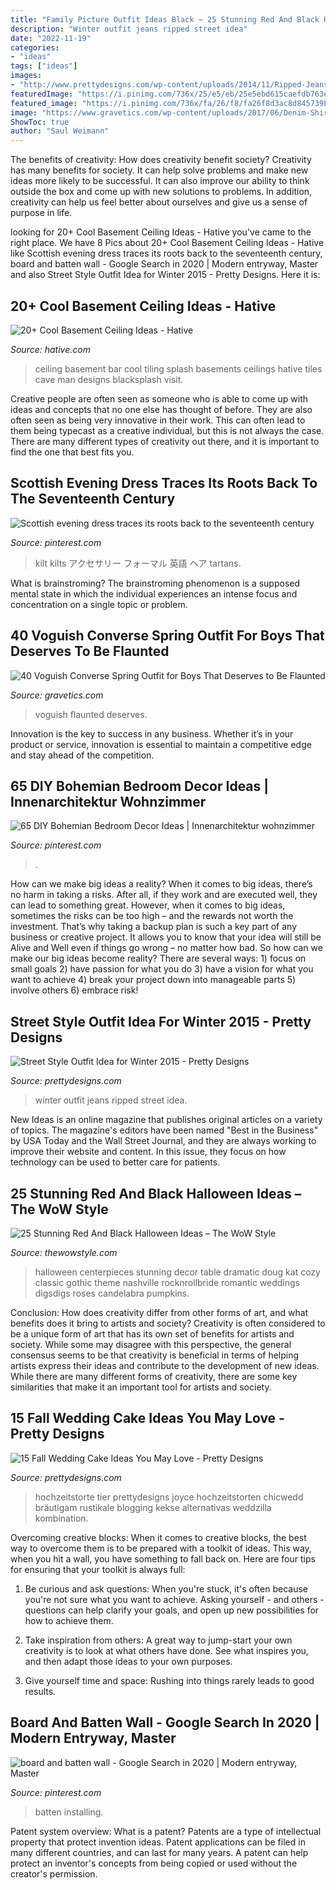 ```yaml
---
title: "Family Picture Outfit Ideas Black ~ 25 Stunning Red And Black Halloween Ideas – The Wow Style"
description: "Winter outfit jeans ripped street idea"
date: "2022-11-19"
categories:
- "ideas"
tags: ["ideas"]
images:
- "http://www.prettydesigns.com/wp-content/uploads/2014/11/Ripped-Jeans-Outfit-for-Winter-2015.jpg"
featuredImage: "https://i.pinimg.com/736x/25/e5/eb/25e5ebd615caefdb763ee64c6adb6cec--scottish-dress-scottish-clothing.jpg"
featured_image: "https://i.pinimg.com/736x/fa/26/f8/fa26f8d3ac8d845739bee687ac86049f.jpg"
image: "https://www.gravetics.com/wp-content/uploads/2017/06/Denim-Shirt-With-Jeans-And-White-Converse-768x852.jpg"
ShowToc: true
author: "Saul Weimann"
---
```



The benefits of creativity: How does creativity benefit society?
Creativity has many benefits for society. It can help solve problems and make new ideas more likely to be successful. It can also improve our ability to think outside the box and come up with new solutions to problems. In addition, creativity can help us feel better about ourselves and give us a sense of purpose in life.

	

		
looking for 20+ Cool Basement Ceiling Ideas - Hative you've came to the right place. We have 8 Pics about 20+ Cool Basement Ceiling Ideas - Hative like Scottish evening dress traces its roots back to the seventeenth century, board and batten wall - Google Search in 2020 | Modern entryway, Master and also Street Style Outfit Idea for Winter 2015 - Pretty Designs. Here it is:
		
    
## 20+ Cool Basement Ceiling Ideas - Hative

<img loading=lazy src="https://hative.com/wp-content/uploads/2014/05/basement-ceiling-ideas/12-black-splash-tiling-as-ceiling.jpg" onerror="this.onerror=null;this.src='https://tse2.mm.bing.net/th?id=OIP.YG5JfZZzDcxuNy4W0UOshwHaLH&amp;pid=15.1';" alt="20+ Cool Basement Ceiling Ideas - Hative">

_Source: hative.com_

>ceiling basement bar cool tiling splash basements ceilings hative tiles cave man designs blacksplash visit. 

	

Creative people are often seen as someone who is able to come up with ideas and concepts that no one else has thought of before. They are also often seen as being very innovative in their work. This can often lead to them being typecast as a creative individual, but this is not always the case. There are many different types of creativity out there, and it is important to find the one that best fits you.

    
## Scottish Evening Dress Traces Its Roots Back To The Seventeenth Century

<img loading=lazy src="https://i.pinimg.com/736x/25/e5/eb/25e5ebd615caefdb763ee64c6adb6cec--scottish-dress-scottish-clothing.jpg" onerror="this.onerror=null;this.src='https://tse1.mm.bing.net/th?id=OIP.ZCixqykjrQ0or53uKzrS5wAAAA&amp;pid=15.1';" alt="Scottish evening dress traces its roots back to the seventeenth century">

_Source: pinterest.com_

>kilt kilts アクセサリー フォーマル 英語 ヘア tartans. 

	

What is brainstroming?
The brainstroming phenomenon is a supposed mental state in which the individual experiences an intense focus and concentration on a single topic or problem.

    
## 40 Voguish Converse Spring Outfit For Boys That Deserves To Be Flaunted

<img loading=lazy src="https://www.gravetics.com/wp-content/uploads/2017/06/Denim-Shirt-With-Jeans-And-White-Converse-768x852.jpg" onerror="this.onerror=null;this.src='https://tse1.mm.bing.net/th?id=OIP.txmHT0b28ggKMvch3Tk2-AHaIN&amp;pid=15.1';" alt="40 Voguish Converse Spring Outfit for Boys That Deserves to Be Flaunted">

_Source: gravetics.com_

>voguish flaunted deserves. 

	

Innovation is the key to success in any business. Whether it’s in your product or service, innovation is essential to maintain a competitive edge and stay ahead of the competition.

    
## 65 DIY Bohemian Bedroom Decor Ideas | Innenarchitektur Wohnzimmer

<img loading=lazy src="https://i.pinimg.com/736x/fa/26/f8/fa26f8d3ac8d845739bee687ac86049f.jpg" onerror="this.onerror=null;this.src='https://tse1.mm.bing.net/th?id=OIP.3K_bopi1l16dDRWT2TAQIgHaLH&amp;pid=15.1';" alt="65 DIY Bohemian Bedroom Decor Ideas | Innenarchitektur wohnzimmer">

_Source: pinterest.com_

>. 

	

How can we make big ideas a reality?
When it comes to big ideas, there’s no harm in taking a risks. After all, if they work and are executed well, they can lead to something great. However, when it comes to big ideas, sometimes the risks can be too high – and the rewards not worth the investment. That’s why taking a backup plan is such a key part of any business or creative project. It allows you to know that your idea will still be Alive and Well even if things go wrong – no matter how bad. So how can we make our big ideas become reality?
There are several ways: 1) focus on small goals 2) have passion for what you do 3) have a vision for what you want to achieve 4) break your project down into manageable parts 5) involve others 6) embrace risk!

    
## Street Style Outfit Idea For Winter 2015 - Pretty Designs

<img loading=lazy src="http://www.prettydesigns.com/wp-content/uploads/2014/11/Ripped-Jeans-Outfit-for-Winter-2015.jpg" onerror="this.onerror=null;this.src='https://tse4.mm.bing.net/th?id=OIP.kti66h_r5bo73EJ0meHeIgHaK3&amp;pid=15.1';" alt="Street Style Outfit Idea for Winter 2015 - Pretty Designs">

_Source: prettydesigns.com_

>winter outfit jeans ripped street idea. 

	

New Ideas is an online magazine that publishes original articles on a variety of topics. The magazine's editors have been named "Best in the Business" by USA Today and the Wall Street Journal, and they are always working to improve their website and content. In this issue, they focus on how technology can be used to better care for patients.

    
## 25 Stunning Red And Black Halloween Ideas – The WoW Style

<img loading=lazy src="http://thewowstyle.com/wp-content/uploads/2016/07/Red-And-Black-Centrepiece-Halloween-Ideas.jpg" onerror="this.onerror=null;this.src='https://tse2.mm.bing.net/th?id=OIP.rCOtQGLYuWbuKG0j4aCl1gHaLF&amp;pid=15.1';" alt="25 Stunning Red And Black Halloween Ideas – The WoW Style">

_Source: thewowstyle.com_

>halloween centerpieces stunning decor table dramatic doug kat cozy classic gothic theme nashville rocknrollbride romantic weddings digsdigs roses candelabra pumpkins. 

	

Conclusion: How does creativity differ from other forms of art, and what benefits does it bring to artists and society?
Creativity is often considered to be a unique form of art that has its own set of benefits for artists and society. While some may disagree with this perspective, the general consensus seems to be that creativity is beneficial in terms of helping artists express their ideas and contribute to the development of new ideas. While there are many different forms of creativity, there are some key similarities that make it an important tool for artists and society.

    
## 15 Fall Wedding Cake Ideas You May Love - Pretty Designs

<img loading=lazy src="http://www.prettydesigns.com/wp-content/uploads/2014/09/Wedding-Cake-and-Cup-Cakes.jpg" onerror="this.onerror=null;this.src='https://tse1.mm.bing.net/th?id=OIP.8RIjzhVbCHRvoFYLAKNbjAHaKf&amp;pid=15.1';" alt="15 Fall Wedding Cake Ideas You May Love - Pretty Designs">

_Source: prettydesigns.com_

>hochzeitstorte tier prettydesigns joyce hochzeitstorten chicwedd bräutigam rustikale blogging kekse alternativas weddzilla kombination. 

	

Overcoming creative blocks:
When it comes to creative blocks, the best way to overcome them is to be prepared with a toolkit of ideas. This way, when you hit a wall, you have something to fall back on. Here are four tips for ensuring that your toolkit is always full:
1. Be curious and ask questions: When you're stuck, it's often because you're not sure what you want to achieve. Asking yourself - and others - questions can help clarify your goals, and open up new possibilities for how to achieve them.

2. Take inspiration from others: A great way to jump-start your own creativity is to look at what others have done. See what inspires you, and then adapt those ideas to your own purposes.

3. Give yourself time and space: Rushing into things rarely leads to good results.

    
## Board And Batten Wall - Google Search In 2020 | Modern Entryway, Master

<img loading=lazy src="https://i.pinimg.com/736x/b0/67/ea/b067eae8508708eeb343fd1567734104.jpg" onerror="this.onerror=null;this.src='https://tse3.mm.bing.net/th?id=OIP.pFHR5dVbjOTw0-sOYjfMrAHaJ3&amp;pid=15.1';" alt="board and batten wall - Google Search in 2020 | Modern entryway, Master">

_Source: pinterest.com_

>batten installing. 

	

Patent system overview: What is a patent?
Patents are a type of intellectual property that protect invention ideas. Patent applications can be filed in many different countries, and can last for many years. A patent can help protect an inventor's concepts from being copied or used without the creator's permission.

